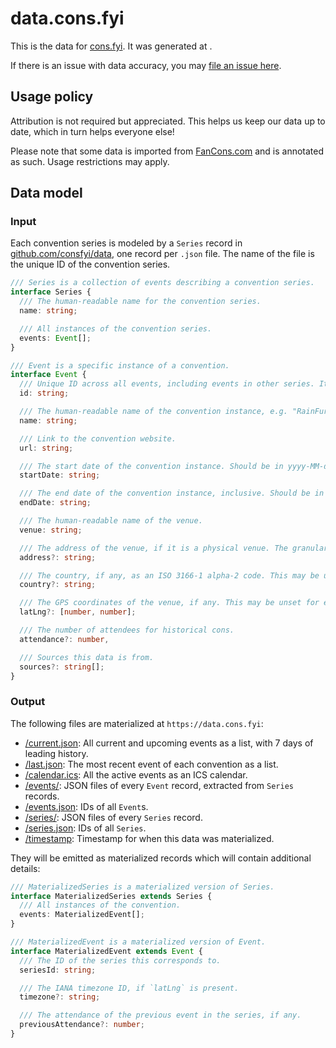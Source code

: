 # data.cons.fyi

This is the data for [cons.fyi](https://cons.fyi). It was generated at <span id="timestamp"></span><script type="module">document.getElementById('timestamp').textContent = new Date(await (await fetch('/timestamp')).text()).toString();</script>.

If there is an issue with data accuracy, you may [file an issue here](https://github.com/consfyi/data/issues/new?template=missing-or-incorrect-convention.md).

## Usage policy

Attribution is not required but appreciated. This helps us keep our data up to date, which in turn helps everyone else!

Please note that some data is imported from [FanCons.com](https://fancons.com) and is annotated as such. Usage restrictions may apply.

## Data model

### Input

Each convention series is modeled by a `Series` record in [github.com/consfyi/data](https://github.com/consfyi/data), one record per `.json` file. The name of the file is the unique ID of the convention series.

```typescript
/// Series is a collection of events describing a convention series.
interface Series {
  /// The human-readable name for the convention series.
  name: string;

  /// All instances of the convention series.
  events: Event[];
}

/// Event is a specific instance of a convention.
interface Event {
  /// Unique ID across all events, including events in other series. It should include the convention name, e.g. `rainfurrest-2016`.
  id: string;

  /// The human-readable name of the convention instance, e.g. "RainFurrest 2016".
  name: string;

  /// Link to the convention website.
  url: string;

  /// The start date of the convention instance. Should be in yyyy-MM-dd format.
  startDate: string;

  /// The end date of the convention instance, inclusive. Should be in yyyy-MM-dd format.
  endDate: string;

  /// The human-readable name of the venue.
  venue: string;

  /// The address of the venue, if it is a physical venue. The granularity of this is not specified, it does not need to be exact.
  address?: string;

  /// The country, if any, as an ISO 3166-1 alpha-2 code. This may be unset for e.g. virtual conventions.
  country?: string;

  /// The GPS coordinates of the venue, if any. This may be unset for e.g. virtual conventions.
  latLng?: [number, number];

  /// The number of attendees for historical cons.
  attendance?: number,

  /// Sources this data is from.
  sources?: string[];
}
```

### Output

The following files are materialized at `https://data.cons.fyi`:
- [/current.json](/current.json): All current and upcoming events as a list, with 7 days of leading history.
- [/last.json](/last.json): The most recent event of each convention as a list.
- [/calendar.ics](/calendar.ics): All the active events as an ICS calendar.
- [/events/](/events/): JSON files of every `Event` record, extracted from `Series` records.
- [/events.json](/events.json): IDs of all `Event`s.
- [/series/](/series/): JSON files of every `Series` record.
- [/series.json](/series.json): IDs of all `Series`.
- [/timestamp](/timestamp): Timestamp for when this data was materialized.

They will be emitted as materialized records which will contain additional details:

```typescript
/// MaterializedSeries is a materialized version of Series.
interface MaterializedSeries extends Series {
  /// All instances of the convention.
  events: MaterializedEvent[];
}

/// MaterializedEvent is a materialized version of Event.
interface MaterializedEvent extends Event {
  /// The ID of the series this corresponds to.
  seriesId: string;

  /// The IANA timezone ID, if `latLng` is present.
  timezone?: string;

  /// The attendance of the previous event in the series, if any.
  previousAttendance?: number;
}
```
